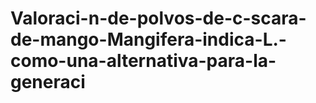 # Valoraci-n-de-polvos-de-c-scara-de-mango-Mangifera-indica-L.-como-una-alternativa-para-la-generaci